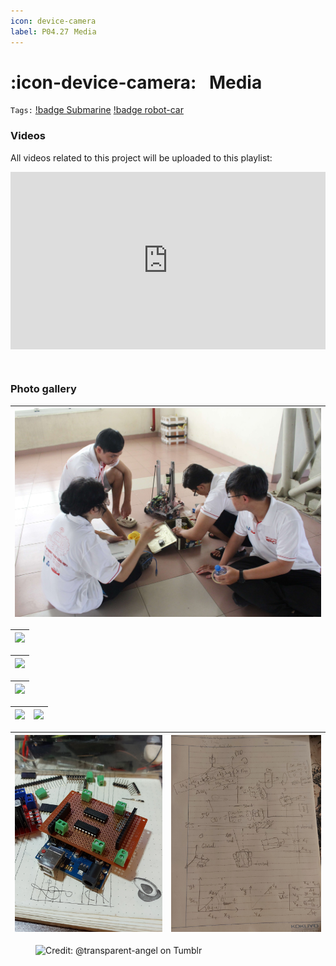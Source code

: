 ```yaml
---
icon: device-camera
label: P04.27⠀Media
---
```

# :icon-device-camera:⠀Media
`Tags:` [!badge Submarine](/projects/P04-submarine.md) [!badge robot-car]()

### Videos
All videos related to this project will be uploaded to this playlist:

<div>
  <div style="position:relative;padding-top:56.25%;">
    <iframe src="https://www.youtube.com/embed/videoseries?list=PLvO9Z0aJC-k-ju327hdArBf1iIq8n32WT" frameborder="0" style="position:absolute;top:0;left:0;width:100%;height:100%;" allowfullscreen></iframe>
  </div>
</div>

⠀

### Photo gallery
![](/projects/P04-submarine/media/team-submarine.jpg) |
--- |

![](/projects/P04-submarine/media/goggly-eyes1.jpg) |
--- |

![](/projects/P04-submarine/media/pre-knock-out1.jpg) |
--- |

![](/projects/P04-submarine/media/pre-preliminary1.jpg) |
--- |

![](/projects/P04-submarine/media/pre-knock-out2.jpg) | ![](/projects/P04-submarine/media/pre-elimination1.jpg)
--- | ---

![](/projects/P04-submarine/media/l293-diy.jpg) | ![](/projects/P04-submarine/media/calculations.jpg)
--- | ---

<figure>
    <img src="https://64.media.tumblr.com/d103eb823dce2842c673f409f036857b/tumblr_mzx9wrdwFa1snc5kxo1_1280.gifv" alt="Credit: @transparent-angel on Tumblr">
</figure>
